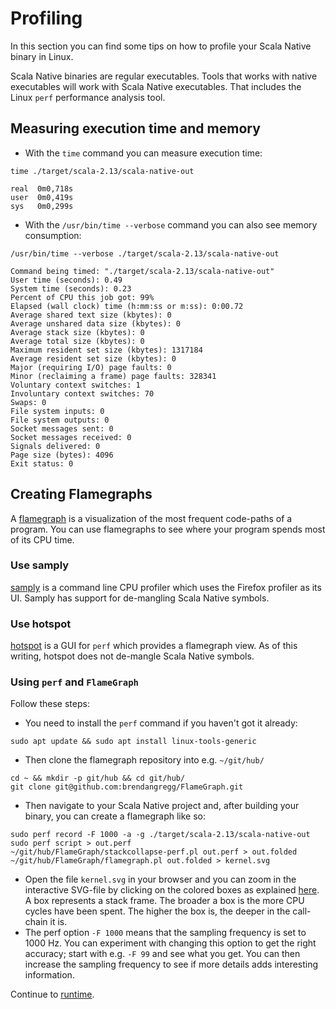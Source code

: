 # Profiling

In this section you can find some tips on how to profile your Scala
Native binary in Linux.

Scala Native binaries are regular executables. Tools that works with native executables will work with Scala
Native executables. That includes the Linux `perf` performance analysis tool.

## Measuring execution time and memory

-   With the `time` command you can measure execution time:

``` shell
time ./target/scala-2.13/scala-native-out
```
```
real  0m0,718s
user  0m0,419s
sys   0m0,299s
```

-   With the `/usr/bin/time --verbose` command you can also see memory
    consumption:

```shell
/usr/bin/time --verbose ./target/scala-2.13/scala-native-out
```
```
Command being timed: "./target/scala-2.13/scala-native-out"
User time (seconds): 0.49
System time (seconds): 0.23
Percent of CPU this job got: 99%
Elapsed (wall clock) time (h:mm:ss or m:ss): 0:00.72
Average shared text size (kbytes): 0
Average unshared data size (kbytes): 0
Average stack size (kbytes): 0
Average total size (kbytes): 0
Maximum resident set size (kbytes): 1317184
Average resident set size (kbytes): 0
Major (requiring I/O) page faults: 0
Minor (reclaiming a frame) page faults: 328341
Voluntary context switches: 1
Involuntary context switches: 70
Swaps: 0
File system inputs: 0
File system outputs: 0
Socket messages sent: 0
Socket messages received: 0
Signals delivered: 0
Page size (bytes): 4096
Exit status: 0
```

## Creating Flamegraphs

A [flamegraph](http://www.brendangregg.com/flamegraphs.html) is a
visualization of the most frequent code-paths of a program. You can use
flamegraphs to see where your program spends most of its CPU time.

### Use samply

[samply](https://github.com/mstange/samply) is a command line CPU profiler which uses the Firefox profiler as
its UI. Samply has support for de-mangling Scala Native symbols.

### Use hotspot

[hotspot](https://github.com/KDAB/hotspot) is a GUI for `perf` which provides a flamegraph view. As of this
writing, hotspot does not de-mangle Scala Native symbols.

### Using `perf` and `FlameGraph`

Follow these steps:

-   You need to install the `perf` command if you haven't got it
    already:

``` shell
sudo apt update && sudo apt install linux-tools-generic
```

-   Then clone the flamegraph repository into e.g. `~/git/hub/`

``` shell
cd ~ && mkdir -p git/hub && cd git/hub/
git clone git@github.com:brendangregg/FlameGraph.git
```

-   Then navigate to your Scala Native project and, after building your
    binary, you can create a flamegraph like so:

``` shell
sudo perf record -F 1000 -a -g ./target/scala-2.13/scala-native-out
sudo perf script > out.perf
~/git/hub/FlameGraph/stackcollapse-perf.pl out.perf > out.folded
~/git/hub/FlameGraph/flamegraph.pl out.folded > kernel.svg
```

-   Open the file `kernel.svg` in your browser and you can zoom in the
    interactive SVG-file by clicking on the colored boxes as explained
    [here](https://github.com/brendangregg/FlameGraph/blob/master/README.md).
    A box represents a stack frame. The broader a box is the more CPU
    cycles have been spent. The higher the box is, the deeper in the
    call-chain it is.
-   The perf option `-F 1000` means that the sampling frequency is set
    to 1000 Hz. You can experiment with changing this option to get the
    right accuracy; start with e.g. `-F 99` and see what you get. You
    can then increase the sampling frequency to see if more details adds
    interesting information.

Continue to [runtime](./runtime.md).
